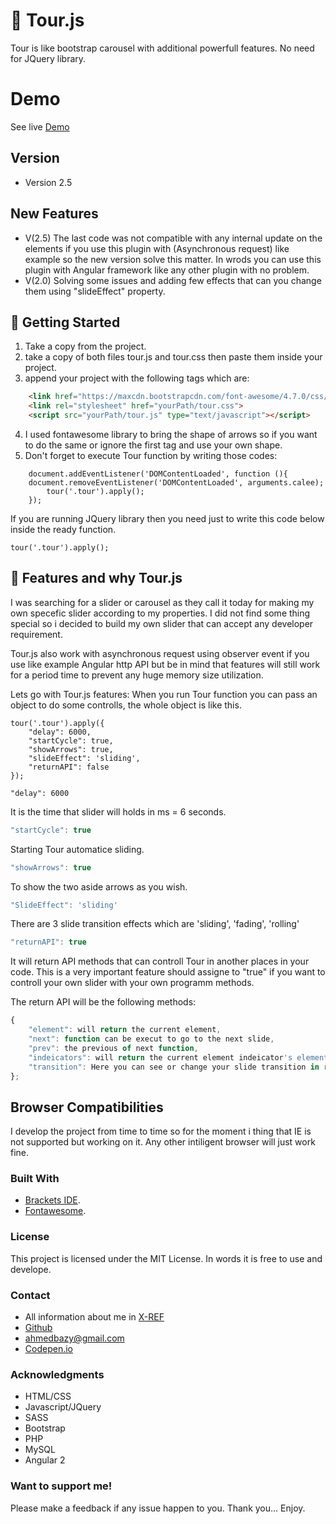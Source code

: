 # 📸 Tour.js

Tour is like bootstrap carousel with additional powerfull features. No need for JQuery library.

# Demo
See live [Demo](http://codepen.io/Ahmed_B_Hameed/full/QdJBgN/)

## Version
* Version 2.5

## New Features
- V(2.5) The last code was not compatible with any internal update on the elements if you use this plugin with (Asynchronous request) like example so the new version solve this matter. In wrods you can use this plugin with Angular framework like any other plugin with no problem.
- V(2.0) Solving some issues and adding few effects that can you change them using "slideEffect" property.

## 🔨 Getting Started

1. Take a copy from the project.
2. take a copy of both files tour.js and tour.css then paste them inside your project.
3. append your project with the following tags which are:
```HTML
	<link href="https://maxcdn.bootstrapcdn.com/font-awesome/4.7.0/css/font-awesome.min.css" rel="stylesheet">
	<link rel="stylesheet" href="yourPath/tour.css">
	<script src="yourPath/tour.js" type="text/javascript"></script>
```
4. I used fontawesome library to bring the shape of arrows so if you want to do the same or ignore the first tag and use your own shape.
5. Don't forget to execute Tour function by writing those codes:

```JS
	document.addEventListener('DOMContentLoaded', function (){
	document.removeEventListener('DOMContentLoaded', arguments.calee);
		tour('.tour').apply();
	});
```
If you are running JQuery library then you need just to write this code below inside the ready function.

```JS
tour('.tour').apply();
```

## 🔬 Features and why Tour.js

I was searching for a slider or carousel as they call it today for making my own specefic slider according to my properties. I did not find some thing special so i decided to build my own slider that can accept any developer requirement.

Tour.js also work with asynchronous request using observer event if you use like example Angular http API but be in mind that features will still work for a period time to prevent any huge memory size utilization.

Lets go with Tour.js features:
When you run Tour function you can pass an object to do some controlls, the whole object is like this.
```JS
tour('.tour').apply({
	"delay": 6000,
	"startCycle": true,
	"showArrows": true,
	"slideEffect": 'sliding',
	"returnAPI": false
});
```

```JS
"delay": 6000
```
It is the time that slider will holds in ms = 6 seconds.
```js
"startCycle": true
```
Starting Tour automatice sliding.
```js
"showArrows": true
```
To show the two aside arrows as you wish.
```js
"SlideEffect": 'sliding'
```
There are 3 slide transition effects which are 'sliding', 'fading', 'rolling'
```js
"returnAPI": true
```
It will return API methods that can controll Tour in another places in your code. This is a very important feature should assigne to "true" if you want to controll your own slider with your own programm methods.

The return API will be the following methods:
```js
{
	"element": will return the current element,
	"next": function can be execut to go to the next slide,
	"prev": the previous of next function,
	"indeicators": will return the current element indeicator's elements
	"transition": Here you can see or change your slide transition in respect of 3 slide transition effects explained above.
};

```



## Browser Compatibilities

I develop the project from time to time so for the moment i thing that IE is not supported but working on it.
Any other intiligent browser will just work fine.

### Built With

* [Brackets IDE](http://brackets.io/).
* [Fontawesome](http://fontawesome.io/).

### License

This project is licensed under the MIT License.
In words it is free to use and develope.

### Contact
* All information about me in [X-REF](http://x-ref.geer.netai.net/index.html)
* [Github](https://github.com/AhmedBHameed)
* [ahmedbazy@gmail.com](emailto:ahmedbazy@gmail.com)
* [Codepen.io](http://codepen.io/Ahmed_B_Hameed/)

### Acknowledgments

* HTML/CSS
* Javascript/JQuery
* SASS
* Bootstrap
* PHP
* MySQL
* Angular 2

### Want to support me!

Please make a feedback if any issue happen to you.
Thank you... Enjoy.